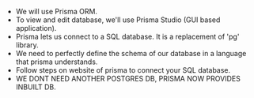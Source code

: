 - We will use Prisma ORM. 
- To view and edit database, we'll use Prisma Studio (GUI based application).
- Prisma lets us connect to a SQL database. It is a replacement of 'pg' library.
- We need to perfectly define the schema of our database in a language that prisma understands.
- Follow steps on website of prisma to connect your SQL database.
- WE DONT NEED ANOTHER POSTGRES DB, PRISMA NOW PROVIDES INBUILT DB.